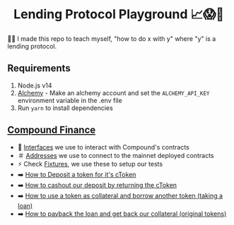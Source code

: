 <h1 align="center">Lending Protocol Playground 📈😱🚀</h1>

🙋‍♂️ I made this repo to teach myself, "how to do x with y" where "y" is a lending protocol.

## Requirements

1. Node.js v14
2. [Alchemy](http://alchemyapi.io/) - Make an alchemy account and set the `ALCHEMY_API_KEY` environment variable in the .env file
3. Run `yarn` to install dependencies

## [Compound Finance](https://compound.finance/)

- 💽 [Interfaces](https://github.com/DakshMiglani/lending-protocol-playground/tree/main/contracts/compound) we use to interact with Compound's contracts
- ＃ [Addresses](https://github.com/DakshMiglani/lending-protocol-playground/blob/main/test/compound/consts.ts) we use to connect to the mainnet deployed contracts
- ⚡️ Check [Fixtures](https://github.com/DakshMiglani/lending-protocol-playground/blob/a7884730fdf091f79a4f50bcea34baa38efb9799/test/compound/fixtures.ts#L24), we use these to setup our tests
- ➡️ [How to Deposit a token for it's cToken](https://github.com/DakshMiglani/lending-protocol-playground/blob/a7884730fdf091f79a4f50bcea34baa38efb9799/test/compound/ctoken.test.ts#L19)
- ➡️ [How to cashout our deposit by returning the cToken](https://github.com/DakshMiglani/lending-protocol-playground/blob/a7884730fdf091f79a4f50bcea34baa38efb9799/test/compound/ctoken.test.ts#L33)
- ➡️ [How to use a token as collateral and borrow another token (taking a loan)](https://github.com/DakshMiglani/lending-protocol-playground/blob/a7884730fdf091f79a4f50bcea34baa38efb9799/test/compound/ctoken.test.ts#L77)
- ➡️ [How to payback the loan and get back our collateral (original tokens)](https://github.com/DakshMiglani/lending-protocol-playground/blob/a7884730fdf091f79a4f50bcea34baa38efb9799/test/compound/ctoken.test.ts#L95)
